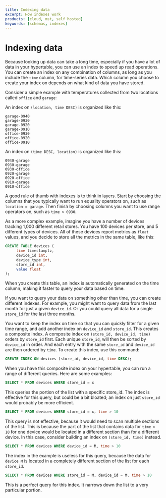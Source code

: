 ```yaml
---
title: Indexing data
excerpt: How indexes work
products: [cloud, mst, self_hosted]
keywords: [schemas, indexes]
---
```


# Indexing data

Because looking up data can take a long time, especially if you have a lot of
data in your hypertable, you can use an index to speed up read operations. You
can create an index on any combination of columns, as long as you include the
`time` column, for time-series data. Which column you choose to create your
index on depends on what kind of data you have stored.

Consider a simple example with temperatures collected from two locations called
`office` and `garage`:

An index on `(location, time DESC)` is organized like this:

```
garage-0940
garage-0930
garage-0920
garage-0910
office-0930
office-0920
office-0910
```

An index on `(time DESC, location)` is organized like this:

```
0940-garage
0930-garage
0930-office
0920-garage
0920-office
0910-garage
0910-office
```

A good rule of thumb with indexes is to think in layers. Start by choosing the
columns that you typically want to run equality operators on, such as
`location = garage`. Then finish by choosing columns you want to use range
operators on, such as `time > 0930`.

As a more complex example, imagine you have a number of devices tracking
1,000 different retail stores. You have 100 devices per store, and 5 different
types of devices. All of these devices report metrics as `float` values, and you
decide to store all the metrics in the same table, like this:

```sql
CREATE TABLE devices (
     time timestamptz,
     device_id int,
     device_type int,
     store_id int,
     value float
);
```

When you create this table, an index is automatically generated on the time
column, making it faster to query your data based on time.

If you want to query your data on something other than time, you can create
different indexes. For example, you might want to query data from the last month
for just a given `device_id`. Or you could query all data for a single
`store_id` for the last three months.

You want to keep the index on time so that you can quickly filter for a given
time range, and add another index on `device_id` and `store_id`. This creates a
composite index. A composite index on `(store_id, device_id, time)` orders by
`store_id` first. Each unique `store_id`, will then be sorted by `device_id` in
order. And each entry with the same `store_id` and `device_id` are then ordered
by `time`. To create this index, use this command:

```sql
CREATE INDEX ON devices (store_id, device_id, time DESC);
```

When you have this composite index on your hypertable, you can run a range of
different queries. Here are some examples:

```sql
SELECT * FROM devices WHERE store_id = x
```

This queries the portion of the list with a specific store_id. The index is
effective for this query, but could be a bit bloated; an index on just
`store_id` would probably be more efficient.

```sql
SELECT * FROM devices WHERE store_id = x, time > 10
```

This query is not effective, because it would need to scan multiple sections of
the list. This is because the part of the list that contains data for
`time > 10` for one device would be located in a different section than for a
different device. In this case, consider building an index on `(store_id, time)`
instead.

```sql
SELECT * FROM devices WHERE device_id = M, time > 10
```

The index in the example is useless for this query, because the data for
`device M` is located in a completely different section of the list for each
`store_id`.

```sql
SELECT * FROM devices WHERE store_id = M, device_id = M, time > 10
```

This is a perfect query for this index. It narrows down the list to a very
particular portion.
